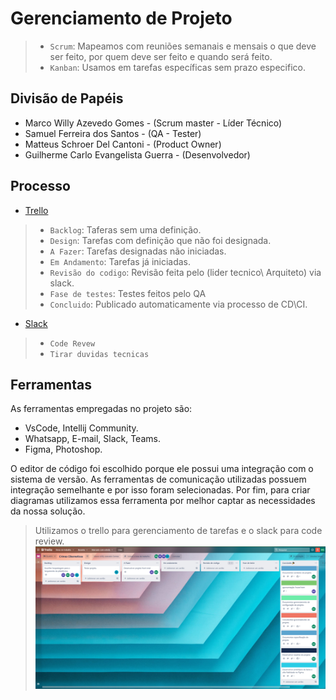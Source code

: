 # Gerenciamento de Projeto

> - `Scrum`: Mapeamos com reuniões semanais e mensais o que deve ser feito, por quem deve ser feito e quando será feito.
> - `Kanban`: Usamos em tarefas específicas sem prazo especifico.

## Divisão de Papéis

- Marco Willy Azevedo Gomes - (Scrum master - Líder Técnico)
- Samuel Ferreira dos Santos - (QA - Tester)
- Matteus Schroer Del Cantoni - (Product Owner)
- Guilherme Carlo Evangelista Guerra - (Desenvolvedor)

## Processo

- [Trello](https://trello.com/b/ziHX94zB/crimes-ciberneticos)

> - `Backlog`: Taferas sem uma definição.
> - `Design`: Tarefas com definição que não foi designada.
> - `A Fazer`: Tarefas designadas não iniciadas.
> - `Em Andamento`: Tarefas já iniciadas.
> - `Revisão do codigo`: Revisão feita pelo (lider tecnico\ Arquiteto) via slack.
> - `Fase de testes`: Testes feitos pelo QA
> - `Concluido`: Publicado automaticamente via processo de CD\CI.

- [Slack](https://join.slack.com/t/engenhariades-str9011/shared_invite/zt-wg55iiib-cqUaKYJB2OftU8dQYhh5_Q)

> - `Code Revew`
> - `Tirar duvidas tecnicas`

## Ferramentas

As ferramentas empregadas no projeto são:

- VsCode, Intellij Community.
- Whatsapp, E-mail, Slack, Teams.
- Figma, Photoshop.

O editor de código foi escolhido porque ele possui uma integração com o
sistema de versão. As ferramentas de comunicação utilizadas possuem
integração semelhante e por isso foram selecionadas. Por fim, para criar
diagramas utilizamos essa ferramenta por melhor captar as
necessidades da nossa solução.

> Utilizamos o trello para gerenciamento de tarefas e o slack para code review.
![Exemplo de UserFlow](images/kanban.PNG)
